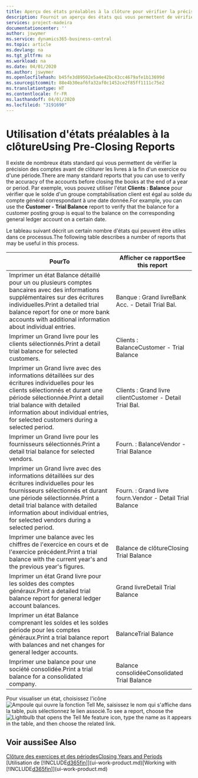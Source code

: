 ```yaml
---
title: Aperçu des états préalables à la clôture pour vérifier la précision de compte | Microsoft Docs
description: Fournit un aperçu des états qui vous permettent de vérifier la précision des comptes avant de clôturer les livres à la fin d'un exercice ou d'une période.
services: project-madeira
documentationcenter: ''
author: jswymer
ms.service: dynamics365-business-central
ms.topic: article
ms.devlang: na
ms.tgt_pltfrm: na
ms.workload: na
ms.date: 04/01/2020
ms.author: jswymer
ms.openlocfilehash: b45fe3d89502e5a4e42bc43cc4679afe1b13699d
ms.sourcegitcommit: 88e4b30eaf6fa32af0c1452ce2f85ff1111c75e2
ms.translationtype: HT
ms.contentlocale: fr-FR
ms.lasthandoff: 04/01/2020
ms.locfileid: "3191690"
---
```

# <a name="using-pre-closing-reports"></a><span data-ttu-id="4a419-103">Utilisation d'états préalables à la clôture</span><span class="sxs-lookup"><span data-stu-id="4a419-103">Using Pre-Closing Reports</span></span>
<span data-ttu-id="4a419-104">Il existe de nombreux états standard qui vous permettent de vérifier la précision des comptes avant de clôturer les livres à la fin d'un exercice ou d'une période.</span><span class="sxs-lookup"><span data-stu-id="4a419-104">There are many standard reports that you can use to verify the accuracy of the accounts before closing the books at the end of a year or period.</span></span> <span data-ttu-id="4a419-105">Par exemple, vous pouvez utiliser l'état **Clients : Balance** pour vérifier que le solde d'un groupe comptabilisation client est égal au solde du compte général correspondant à une date donnée.</span><span class="sxs-lookup"><span data-stu-id="4a419-105">For example, you can use the **Customer - Trial Balance** report to verify that the balance for a customer posting group is equal to the balance on the corresponding general ledger account on a certain date.</span></span>

<span data-ttu-id="4a419-106">Le tableau suivant décrit un certain nombre d'états qui peuvent être utiles dans ce processus.</span><span class="sxs-lookup"><span data-stu-id="4a419-106">The following table describes a number of reports that may be useful in this process.</span></span>

| <span data-ttu-id="4a419-107">Pour</span><span class="sxs-lookup"><span data-stu-id="4a419-107">To</span></span> | <span data-ttu-id="4a419-108">Afficher ce rapport</span><span class="sxs-lookup"><span data-stu-id="4a419-108">See this report</span></span> |
| --- | --- |
| <span data-ttu-id="4a419-109">Imprimer un état Balance détaillé pour un ou plusieurs comptes bancaires avec des informations supplémentaires sur des écritures individuelles.</span><span class="sxs-lookup"><span data-stu-id="4a419-109">Print a detailed trial balance report for one or more bank accounts with additional information about individual entries.</span></span> |<span data-ttu-id="4a419-110">Banque : Grand livre</span><span class="sxs-lookup"><span data-stu-id="4a419-110">Bank Acc. - Detail Trial Bal.</span></span> |
| <span data-ttu-id="4a419-111">Imprimer un Grand livre pour les clients sélectionnés.</span><span class="sxs-lookup"><span data-stu-id="4a419-111">Print a detail trial balance for selected customers.</span></span> |<span data-ttu-id="4a419-112">Clients : Balance</span><span class="sxs-lookup"><span data-stu-id="4a419-112">Customer - Trial Balance</span></span> |
| <span data-ttu-id="4a419-113">Imprimer un Grand livre avec des informations détaillées sur des écritures individuelles pour les clients sélectionnés et durant une période sélectionnée.</span><span class="sxs-lookup"><span data-stu-id="4a419-113">Print a detail trial balance with detailed information about individual entries, for selected customers during a selected period.</span></span> |<span data-ttu-id="4a419-114">Clients : Grand livre client</span><span class="sxs-lookup"><span data-stu-id="4a419-114">Customer - Detail Trial Bal.</span></span> |
| <span data-ttu-id="4a419-115">Imprimer un Grand livre pour les fournisseurs sélectionnés.</span><span class="sxs-lookup"><span data-stu-id="4a419-115">Print a detail trial balance for selected vendors.</span></span> |<span data-ttu-id="4a419-116">Fourn. : Balance</span><span class="sxs-lookup"><span data-stu-id="4a419-116">Vendor - Trial Balance</span></span> |
| <span data-ttu-id="4a419-117">Imprimer un Grand livre avec des informations détaillées sur des écritures individuelles pour les fournisseurs sélectionnés et durant une période sélectionnée.</span><span class="sxs-lookup"><span data-stu-id="4a419-117">Print a detail trial balance with detailed information about individual entries, for selected vendors during a selected period.</span></span> |<span data-ttu-id="4a419-118">Fourn. : Grand livre fourn.</span><span class="sxs-lookup"><span data-stu-id="4a419-118">Vendor - Detail Trial Balance</span></span> |
| <span data-ttu-id="4a419-119">Imprimer une balance avec les chiffres de l'exercice en cours et de l'exercice précédent.</span><span class="sxs-lookup"><span data-stu-id="4a419-119">Print a trial balance with the current year's and the previous year's figures.</span></span> |<span data-ttu-id="4a419-120">Balance de clôture</span><span class="sxs-lookup"><span data-stu-id="4a419-120">Closing Trial Balance</span></span> |
| <span data-ttu-id="4a419-121">Imprimer un état Grand livre pour les soldes des comptes généraux.</span><span class="sxs-lookup"><span data-stu-id="4a419-121">Print a detailed trial balance report for general ledger account balances.</span></span> |<span data-ttu-id="4a419-122">Grand livre</span><span class="sxs-lookup"><span data-stu-id="4a419-122">Detail Trial Balance</span></span> |
| <span data-ttu-id="4a419-123">Imprimer un état Balance comprenant les soldes et les soldes période pour les comptes généraux.</span><span class="sxs-lookup"><span data-stu-id="4a419-123">Print a trial balance report with balances and net changes for general ledger accounts.</span></span> |<span data-ttu-id="4a419-124">Balance</span><span class="sxs-lookup"><span data-stu-id="4a419-124">Trial Balance</span></span> |
| <span data-ttu-id="4a419-125">Imprimer une balance pour une société consolidée.</span><span class="sxs-lookup"><span data-stu-id="4a419-125">Print a trial balance for a consolidated company.</span></span> |<span data-ttu-id="4a419-126">Balance consolidée</span><span class="sxs-lookup"><span data-stu-id="4a419-126">Consolidated Trial Balance</span></span> |

<span data-ttu-id="4a419-127">Pour visualiser un état, choisissez l'icône ![Ampoule qui ouvre la fonction Tell Me](media/ui-search/search_small.png "Dites-moi ce que vous voulez faire"), saisissez le nom qui s'affiche dans la table, puis sélectionnez le lien associé.</span><span class="sxs-lookup"><span data-stu-id="4a419-127">To see a report, choose the ![Lightbulb that opens the Tell Me feature](media/ui-search/search_small.png "Tell me what you want to do") icon, type the name as it appears in the table, and then choose the related link.</span></span>

## <a name="see-also"></a><span data-ttu-id="4a419-128">Voir aussi</span><span class="sxs-lookup"><span data-stu-id="4a419-128">See Also</span></span>
[<span data-ttu-id="4a419-129">Clôture des exercices et des périodes</span><span class="sxs-lookup"><span data-stu-id="4a419-129">Closing Years and Periods</span></span>](year-close-years-periods.md)  
<span data-ttu-id="4a419-130">[Utilisation de [!INCLUDE[d365fin](includes/d365fin_md.md)]](ui-work-product.md)</span><span class="sxs-lookup"><span data-stu-id="4a419-130">[Working with [!INCLUDE[d365fin](includes/d365fin_md.md)]](ui-work-product.md)</span></span>

